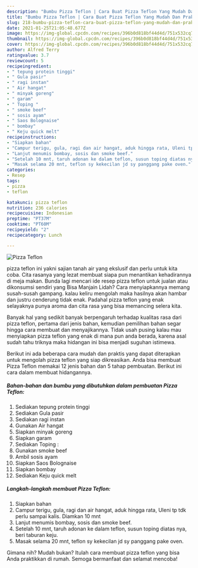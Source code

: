 ```yaml
---
description: "Bumbu Pizza Teflon | Cara Buat Pizza Teflon Yang Mudah Dan Praktis"
title: "Bumbu Pizza Teflon | Cara Buat Pizza Teflon Yang Mudah Dan Praktis"
slug: 218-bumbu-pizza-teflon-cara-buat-pizza-teflon-yang-mudah-dan-praktis
date: 2021-01-25T21:05:48.677Z
image: https://img-global.cpcdn.com/recipes/396b0d818bf44d4d/751x532cq70/pizza-teflon-foto-resep-utama.jpg
thumbnail: https://img-global.cpcdn.com/recipes/396b0d818bf44d4d/751x532cq70/pizza-teflon-foto-resep-utama.jpg
cover: https://img-global.cpcdn.com/recipes/396b0d818bf44d4d/751x532cq70/pizza-teflon-foto-resep-utama.jpg
author: Alfred Terry
ratingvalue: 3.7
reviewcount: 5
recipeingredient:
- " tepung protein tinggi"
- " Gula pasir"
- " ragi instan"
- " Air hangat"
- " minyak goreng"
- " garam"
- " Toping "
- " smoke beef"
- " sosis ayam"
- " Saos Bolognaise"
- " bombay"
- " Keju quick melt"
recipeinstructions:
- "Siapkan bahan"
- "Campur terigu, gula, ragi dan air hangat, aduk hingga rata, Uleni tp tdk perlu sampai kalis. Diamkan 10 mnt"
- "Lanjut menumis bombay, sosis dan smoke beef."
- "Setelah 10 mnt, taruh adonan ke dalam teflon, susun toping diatas nya, beri taburan keju."
- "Masak selama 20 mnt, teflon sy kekecilan jd sy panggang pake oven."
categories:
- Resep
tags:
- pizza
- teflon

katakunci: pizza teflon 
nutrition: 236 calories
recipecuisine: Indonesian
preptime: "PT37M"
cooktime: "PT60M"
recipeyield: "2"
recipecategory: Lunch

---
```



![Pizza Teflon](https://img-global.cpcdn.com/recipes/396b0d818bf44d4d/751x532cq70/pizza-teflon-foto-resep-utama.jpg)


pizza teflon ini yakni sajian tanah air yang ekslusif dan perlu untuk kita coba. Cita rasanya yang lezat membuat siapa pun menantikan kehadirannya di meja makan.
Bunda lagi mencari ide resep pizza teflon untuk jualan atau dikonsumsi sendiri yang Bisa Manjain Lidah? Cara menyiapkannya memang susah-susah gampang. kalau keliru mengolah maka hasilnya akan hambar dan justru cenderung tidak enak. Padahal pizza teflon yang enak selayaknya punya aroma dan cita rasa yang bisa memancing selera kita.



Banyak hal yang sedikit banyak berpengaruh terhadap kualitas rasa dari pizza teflon, pertama dari jenis bahan, kemudian pemilihan bahan segar hingga cara membuat dan menyajikannya. Tidak usah pusing kalau mau menyiapkan pizza teflon yang enak di mana pun anda berada, karena asal sudah tahu triknya maka hidangan ini bisa menjadi suguhan istimewa.


Berikut ini ada beberapa cara mudah dan praktis yang dapat diterapkan untuk mengolah pizza teflon yang siap dikreasikan. Anda bisa membuat Pizza Teflon memakai 12 jenis bahan dan 5 tahap pembuatan. Berikut ini cara dalam membuat hidangannya.

<!--inarticleads1-->

##### Bahan-bahan dan bumbu yang dibutuhkan dalam pembuatan Pizza Teflon:

1. Sediakan  tepung protein tinggi
1. Sediakan  Gula pasir
1. Sediakan  ragi instan
1. Gunakan  Air hangat
1. Siapkan  minyak goreng
1. Siapkan  garam
1. Sediakan  Toping :
1. Gunakan  smoke beef
1. Ambil  sosis ayam
1. Siapkan  Saos Bolognaise
1. Siapkan  bombay
1. Sediakan  Keju quick melt




<!--inarticleads2-->

##### Langkah-langkah membuat Pizza Teflon:

1. Siapkan bahan
1. Campur terigu, gula, ragi dan air hangat, aduk hingga rata, Uleni tp tdk perlu sampai kalis. Diamkan 10 mnt
1. Lanjut menumis bombay, sosis dan smoke beef.
1. Setelah 10 mnt, taruh adonan ke dalam teflon, susun toping diatas nya, beri taburan keju.
1. Masak selama 20 mnt, teflon sy kekecilan jd sy panggang pake oven.




Gimana nih? Mudah bukan? Itulah cara membuat pizza teflon yang bisa Anda praktikkan di rumah. Semoga bermanfaat dan selamat mencoba!
